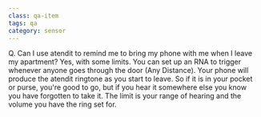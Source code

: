 ```yaml
---
class: qa-item
tags: qa
category: sensor
---
```


Q. Can I use atendit to remind me to bring my phone with me when I leave my apartment?
Yes, with some limits.  You can set up an RNA to trigger whenever anyone goes through the door (Any Distance).  Your phone will produce the atendit ringtone as you start to leave.  So if it is in your pocket or purse, you're good to go, but if you hear it somewhere else you know you have forgotten to take it.  The limit is your range of hearing and the volume you have the ring set for.   
